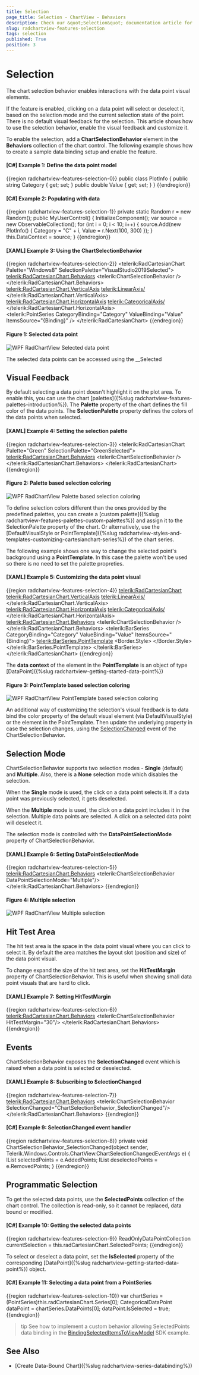```yaml
---
title: Selection
page_title: Selection - ChartView - Behaviors
description: Check our &quot;Selection&quot; documentation article for the RadChartView {{ site.framework_name }} control.
slug: radchartview-features-selection
tags: selection
published: True
position: 3
---
```


# Selection

The chart selection behavior enables interactions with the data point visual elements.

If the feature is enabled, clicking on a data point will select or deselect it, based on the selection mode and the current selection state of the point. There is no default visual feedback for the selection. This article shows how to use the selection behavior, enable the visual feedback and customize it.

To enable the selection, add a __ChartSelectionBehavior__ element in the __Behaviors__ collection of the chart control. The following example shows how to create a sample data binding setup and enable the feature.

#### __[C#] Example 1: Define the data point model__
{{region radchartview-features-selection-0}}
	public class PlotInfo
    {
        public string Category { get; set; }
        public double Value { get; set; }
    }
{{endregion}}

#### __[C#] Example 2: Populating with data__
{{region radchartview-features-selection-1}}
	private static Random r = new Random();
	public MyUserControl()
	{
		InitializeComponent();
		var source = new ObservableCollection<PlotInfo>();
		for (int i = 0; i < 10; i++)
		{
			source.Add(new PlotInfo() { Category = "C" + i, Value = r.Next(100, 300) });
		}
		this.DataContext = source;
	}
{{endregion}}

#### __[XAML] Example 3: Using the ChartSelectionBehavior__
{{region radchartview-features-selection-2}}
	<telerik:RadCartesianChart Palette="Windows8" SelectionPalette="VisualStudio2019Selected">
		<telerik:RadCartesianChart.Behaviors>
			<telerik:ChartSelectionBehavior />
		</telerik:RadCartesianChart.Behaviors>
		<telerik:RadCartesianChart.VerticalAxis>
			<telerik:LinearAxis/>
		</telerik:RadCartesianChart.VerticalAxis>
		<telerik:RadCartesianChart.HorizontalAxis>
			<telerik:CategoricalAxis/>
		</telerik:RadCartesianChart.HorizontalAxis>		
		<telerik:PointSeries CategoryBinding="Category" ValueBinding="Value" ItemsSource="{Binding}" />
	</telerik:RadCartesianChart>
{{endregion}}

#### Figure 1: Selected data point
![WPF RadChartView Selected data point](images/radchartview-features-selection-0.png)

The selected data points can be accessed using the __Selected

## Visual Feedback

By default selecting a data point doesn't highlight it on the plot area. To enable this, you can use the chart [palettes]({%slug radchartview-features-palettes-introduction%}). The __Palette__ property of the chart defines the fill color of the data points. The __SelectionPalette__ property defines the colors of the data points when selected.

#### __[XAML] Example 4: Setting the selection palette__
{{region radchartview-features-selection-3}}
	<telerik:RadCartesianChart Palette="Green" SelectionPalette="GreenSelected">
		<telerik:RadCartesianChart.Behaviors>
			<telerik:ChartSelectionBehavior />
		</telerik:RadCartesianChart.Behaviors>
		<!-- other elements here (see Examples 1 to 3)-->
	</telerik:RadCartesianChart>
{{endregion}}

#### Figure 2: Palette based selection coloring
![WPF RadChartView Palette based selection coloring](images/radchartview-features-selection-1.png)

To define selection colors different than the ones provided by the predefined palettes, you can create a [custom palette]({%slug radchartview-features-palettes-custom-palettes%}) and assign it to the SelectionPalette property of the chart. Or alternatively, use the [DefaultVisualStyle or PointTemplate]({%slug radchartview-styles-and-templates-customizing-cartesianchart-series%}) of the chart series. 

The following example shows one way to change the selected point's background using a __PointTemplate__. In this case the palette won't be used so there is no need to set the palette propreties.

#### __[XAML] Example 5: Customizing the data point visual__
{{region radchartview-features-selection-4}}
	<telerik:RadCartesianChart>
		<telerik:RadCartesianChart.VerticalAxis>
			<telerik:LinearAxis/>
		</telerik:RadCartesianChart.VerticalAxis>
		<telerik:RadCartesianChart.HorizontalAxis>
			<telerik:CategoricalAxis/>
		</telerik:RadCartesianChart.HorizontalAxis>
		<telerik:RadCartesianChart.Behaviors>
			<telerik:ChartSelectionBehavior />
		</telerik:RadCartesianChart.Behaviors>
		<telerik:BarSeries CategoryBinding="Category" ValueBinding="Value" ItemsSource="{Binding}">
			<telerik:BarSeries.PointTemplate>
				<DataTemplate>
					<Border>
						<Border.Style>
							<Style TargetType="Border">
								<Setter Property="Background" Value="#A8C6ED" />
								<Style.Triggers>
									<DataTrigger Binding="{Binding IsSelected}" Value="True">
										<Setter Property="Background" Value="#2E64D6" />
									</DataTrigger>
								</Style.Triggers>
							</Style>
						</Border.Style>
					</Border>
				</DataTemplate>
			</telerik:BarSeries.PointTemplate>
		</telerik:BarSeries>
	</telerik:RadCartesianChart>
{{endregion}}

The __data context__ of the element in the __PointTemplate__ is an object of type [DataPoint]({%slug radchartview-getting-started-data-point%})

#### Figure 3: PointTemplate based selection coloring
![WPF RadChartView PointTemplate based selection coloring](images/radchartview-features-selection-2.png)

An additional way of customizing the selection's visual feedback is to data bind the color property of the default visual element (via DefaultVisualStyle) or the element in the PointTemplate. Then update the underlying property in case the selection changes, using the [SelectionChanged](#events) event of the ChartSelectionBehavior.

## Selection Mode

ChartSelectionBehavior supports two selection modes - __Single__ (default) and __Multiple__. Also, there is a __None__ selection mode which disables the selection.

When the __Single__ mode is used, the click on a data point selects it. If a data point was previously selected, it gets deselected.

When the __Multiple__ mode is used, the click on a data point includes it in the selection. Multiple data points are selected. A click on a selected data point will deselect it.

The selection mode is controlled with the __DataPointSelectionMode__ property of ChartSelectionBehavior.

#### __[XAML] Example 6: Setting DataPointSelectionMode__
{{region radchartview-features-selection-5}}
	<telerik:RadCartesianChart.Behaviors>
		<telerik:ChartSelectionBehavior DataPointSelectionMode="Multiple"/>
	</telerik:RadCartesianChart.Behaviors>
{{endregion}}

#### Figure 4: Multiple selection
![WPF RadChartView Multiple selection](images/radchartview-features-selection-3.png)

## Hit Test Area

The hit test area is the space in the data point visual where you can click to select it. By default the area matches the layout slot (position and size) of the data point visual. 

To change expand the size of the hit test area, set the __HitTestMargin__ property of ChartSelectionBehavior. This is useful when showing small data point visuals that are hard to click.

#### __[XAML] Example 7: Setting HitTestMargin__
{{region radchartview-features-selection-6}}
	<telerik:RadCartesianChart.Behaviors>
		<telerik:ChartSelectionBehavior HitTestMargin="30"/>
	</telerik:RadCartesianChart.Behaviors>
{{endregion}}

## Events

ChartSelectionBehavior exposes the __SelectionChanged__ event which is raised when a data point is selected or deselected.

#### __[XAML] Example 8: Subscribing to SelectionChanged__
{{region radchartview-features-selection-7}}
	<telerik:RadCartesianChart.Behaviors>
		<telerik:ChartSelectionBehavior SelectionChanged="ChartSelectionBehavior_SelectionChanged"/>
	</telerik:RadCartesianChart.Behaviors>
{{endregion}}

#### __[C#] Example 9: SelectionChanged event handler__
{{region radchartview-features-selection-8}}
	private void ChartSelectionBehavior_SelectionChanged(object sender, Telerik.Windows.Controls.ChartView.ChartSelectionChangedEventArgs e)
	{
		IList<DataPoint> selectedPoints = e.AddedPoints;
		IList<DataPoint> deselectedPoints = e.RemovedPoints;
	}
{{endregion}}

## Programmatic Selection

To get the selected data points, use the __SelectedPoints__ collection of the chart control. The collection is read-only, so it cannot be replaced, data bound or modified.

#### __[C#] Example 10: Getting the selected data points__
{{region radchartview-features-selection-9}}
	ReadOnlyDataPointCollection currentSelection = this.radCartesianChart.SelectedPoints;
{{endregion}}

To select or deselect a data point, set the __IsSelected__ property of the corresponding [DataPoint]({%slug radchartview-getting-started-data-point%}) object. 

#### __[C#] Example 11: Selecting a data point from a PointSeries__
{{region radchartview-features-selection-10}}
	var chartSeries = (PointSeries)this.radCartesianChart.Series[0];
	CategoricalDataPoint dataPoint = chartSeries.DataPoints[0];
	dataPoint.IsSelected = true;
{{endregion}}

>tip See how to implement a custom behavior allowing SelectedPoints data binding in the [BindingSelectedItemsToViewModel](https://github.com/telerik/xaml-sdk/tree/master/ChartView/WPF/BindingSelectedItemsToViewModel) SDK example.

## See Also  
* [Create Data-Bound Chart]({%slug radchartview-series-databinding%}) 